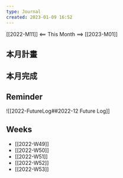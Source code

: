 ```yaml
---
type: Journal
created: 2023-01-09 16:52
---
```

[[2022-M11]] <== This Month ==> [[2023-M01]]
## 本月計畫

## 本月完成

## Reminder
![[2022-FutureLog##2022-12 Future Log]]

## Weeks
- [[2022-W49]]
- [[2022-W50]]
- [[2022-W51]]
- [[2022-W52]]
- [[2022-W53]]

